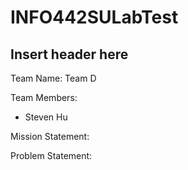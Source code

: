 # INFO442SULabTest

<!-- Added Header -->
## Insert header here

Team Name: Team D

Team Members:
* Steven Hu

Mission Statement:

Problem Statement:
